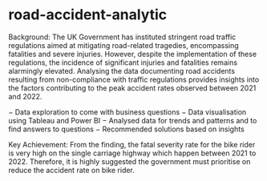 # road-accident-analytic

Background: The UK Government has instituted stringent road traffic regulations aimed at mitigating road-related tragedies, encompassing fatalities and severe injuries. However, despite the implementation of these regulations, the incidence of significant injuries and fatalities remains alarmingly elevated. Analysing the data documenting road accidents resulting from non-compliance with traffic regulations provides insights into the factors contributing to the peak accident rates observed between 2021 and 2022.

−	Data exploration to come with business questions
−	Data visualisation using Tableau and Power BI
−	Analysed data for trends and patterns and to find answers to questions
−	Recommended solutions based on insights

Key Achievement: From the finding, the fatal severity rate for the bike rider is very high on the single carriage highway which happen between 2021 to 2022. Therefore, it is highly suggested the government must prioritise on reduce the accident rate on bike rider.
